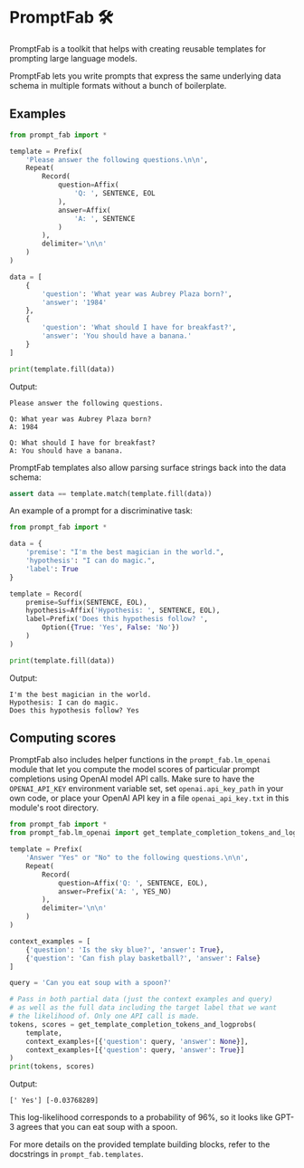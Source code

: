 # PromptFab 🛠️

PromptFab is a toolkit that helps with creating reusable templates for prompting large language models.

PromptFab lets you write prompts that express the same underlying data schema in multiple formats without a bunch of boilerplate.

## Examples

```python
from prompt_fab import *

template = Prefix(
    'Please answer the following questions.\n\n',
    Repeat(
        Record(
            question=Affix(
                'Q: ', SENTENCE, EOL
            ),
            answer=Affix(
                'A: ', SENTENCE
            )
        ),
        delimiter='\n\n'
    )
)

data = [
    {
        'question': 'What year was Aubrey Plaza born?',
        'answer': '1984'
    },
    {
        'question': 'What should I have for breakfast?',
        'answer': 'You should have a banana.'
    }
]

print(template.fill(data))
```
Output:
```
Please answer the following questions.

Q: What year was Aubrey Plaza born?
A: 1984

Q: What should I have for breakfast?
A: You should have a banana.
```
PromptFab templates also allow parsing surface strings back into the data schema:
```python
assert data == template.match(template.fill(data))
```

An example of a prompt for a discriminative task:
```python
from prompt_fab import *

data = {
    'premise': "I'm the best magician in the world.",
    'hypothesis': "I can do magic.",
    'label': True
}

template = Record(
    premise=Suffix(SENTENCE, EOL),
    hypothesis=Affix('Hypothesis: ', SENTENCE, EOL),
    label=Prefix('Does this hypothesis follow? ',
        Option({True: 'Yes', False: 'No'})
    )
)

print(template.fill(data))
```
Output:
```
I'm the best magician in the world.
Hypothesis: I can do magic.
Does this hypothesis follow? Yes
```

## Computing scores

PromptFab also includes helper functions in the `prompt_fab.lm_openai` module that let you compute the model scores of particular prompt completions using OpenAI model API calls. Make sure to have the `OPENAI_API_KEY` environment variable set, set `openai.api_key_path` in your own code, or place your OpenAI API key in a file `openai_api_key.txt` in this module's root directory.

```python
from prompt_fab import *
from prompt_fab.lm_openai import get_template_completion_tokens_and_logprobs

template = Prefix(
    'Answer "Yes" or "No" to the following questions.\n\n',
    Repeat(
        Record(
            question=Affix('Q: ', SENTENCE, EOL),
            answer=Prefix('A: ', YES_NO)
        ),
        delimiter='\n\n'
    )
)

context_examples = [
    {'question': 'Is the sky blue?', 'answer': True},
    {'question': 'Can fish play basketball?', 'answer': False}
]

query = 'Can you eat soup with a spoon?'

# Pass in both partial data (just the context examples and query)
# as well as the full data including the target label that we want
# the likelihood of. Only one API call is made.
tokens, scores = get_template_completion_tokens_and_logprobs(
    template,
    context_examples+[{'question': query, 'answer': None}],
    context_examples+[{'question': query, 'answer': True}]
)
print(tokens, scores)
```
Output:
```
[' Yes'] [-0.03768289]
```
This log-likelihood corresponds to a probability of 96%, so it looks like GPT-3 agrees that you can eat soup with a spoon.

For more details on the provided template building blocks,
refer to the docstrings in `prompt_fab.templates`.